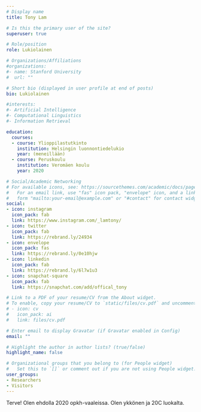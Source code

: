 ```yaml
---
# Display name
title: Tony Lam

# Is this the primary user of the site?
superuser: true

# Role/position
role: Lukiolainen

# Organizations/Affiliations
#organizations:
#- name: Stanford University
#  url: ""

# Short bio (displayed in user profile at end of posts)
bio: Lukiolainen

#interests:
#- Artificial Intelligence
#- Computational Linguistics
#- Information Retrieval

education:
  courses:
  - course: Ylioppilastutkinto
    institution: Helsingin luonnontiedelukio
    year: (meneillään)
  - course: Peruskoulu
    institution: Veromäen koulu
    year: 2020

# Social/Academic Networking
# For available icons, see: https://sourcethemes.com/academic/docs/page-builder/#icons
#   For an email link, use "fas" icon pack, "envelope" icon, and a link in the
#   form "mailto:your-email@example.com" or "#contact" for contact widget.
social:
- icon: instagram
  icon_pack: fab
  link: https://www.instagram.com/_lamtony/
- icon: twitter
  icon_pack: fab
  link: https://rebrand.ly/24934  
- icon: envelope
  icon_pack: fas
  link: https://rebrand.ly/0e10hjw 
- icon: linkedin
  icon_pack: fab
  link: https://rebrand.ly/6l7w1u3
- icon: snapchat-square
  icon_pack: fab
  link: https://snapchat.com/add/offical_tony

# Link to a PDF of your resume/CV from the About widget.
# To enable, copy your resume/CV to `static/files/cv.pdf` and uncomment the lines below.
# - icon: cv
#   icon_pack: ai
#   link: files/cv.pdf

# Enter email to display Gravatar (if Gravatar enabled in Config)
email: ""

# Highlight the author in author lists? (true/false)
highlight_name: false

# Organizational groups that you belong to (for People widget)
#   Set this to `[]` or comment out if you are not using People widget.
user_groups:
- Researchers
- Visitors
---
```


Terve! Olen ehdolla 2020 opkh-vaaleissa.
Olen ykkönen ja 20C luokalta. 
